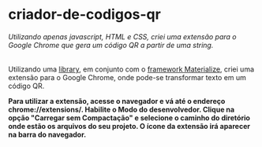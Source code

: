 # criador-de-codigos-qr

###### Utilizando apenas javascript, HTML e CSS, criei uma extensão para o Google Chrome que gera um código QR a partir de uma string.

Utilizando uma [library](https://github.com/davidshimjs/qrcodejs), em conjunto com o [framework Materialize](https://materializecss.com/), criei uma extensão para o Google Chrome, onde pode-se transformar texto em um código QR.

**Para utilizar a extensão, acesse o navegador e vá até o endereço chrome://extensions/. Habilite o Modo do desenvolvedor. Clique na opção "Carregar sem Compactação" e selecione o caminho do diretório onde estão os arquivos do seu projeto. O ícone da extensão irá aparecer na barra do navegador.**
